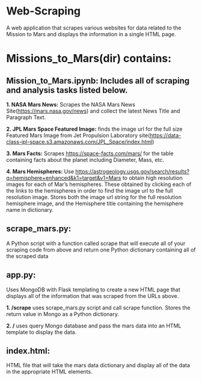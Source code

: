 # Web-Scraping
 
A web application that scrapes various websites for data related to the Mission to Mars and displays the information in a single HTML page.

# Missions_to_Mars(dir) contains:

## Mission_to_Mars.ipynb: Includes all of scraping and analysis tasks listed below.

**1. NASA Mars News:** Scrapes the NASA Mars News Site(https://mars.nasa.gov/news) and collect the latest News Title and Paragraph Text.

**2. JPL Mars Space Featured Image:** finds the image url for the full size Featured Mars Image from Jet Propulsion Laboratory site(https://data-class-jpl-space.s3.amazonaws.com/JPL_Space/index.html)

**3. Mars Facts:** Scrapes https://space-facts.com/mars/ for the table containing facts about the planet including Diameter, Mass, etc.

**4. Mars Hemispheres:** Use https://astrogeology.usgs.gov/search/results?q=hemisphere+enhanced&k1=target&v1=Mars to obtain high resolution images for each of Mar’s hemispheres. These obtained by clicking each of the links to the hemispheres in order to find the image url to the full resolution image. Stores both the image url string for the full resolution hemisphere image, and the Hemisphere title containing the hemisphere name in dictionary.

## scrape_mars.py: 
A Python script with a function called scrape that will execute all of your scraping code from above and return one Python dictionary containing all of the scraped data

## app.py: 
Uses MongoDB with Flask templating to create a new HTML page that displays all of the information that was scraped from the URLs above.

**1. /scrape** uses scrape_mars.py script and call scrape function. Stores the return value in Mongo as a Python dictionary.

**2. /** uses query Mongo database and pass the mars data into an HTML template to display the data.

## index.html:
HTML file that will take the mars data dictionary and display all of the data in the appropriate HTML elements. 











 

